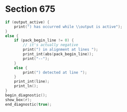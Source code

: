 # Section 675

```c << Finish issuing a diagnostic message for an overfull or underfull vbox >>=
if (output_active) {
    print(") has occurred while \\output is active");
}
else {
    if (pack_begin_line != 0) {
        // it's actually negative
        print(") in alignment at lines ");
        print_int(abs(pack_begin_line));
        print("--");
    }
    else {
        print(") detected at line ");
    }
    print_int(line);
    print_ln();
}
begin_diagnostic();
show_box(r);
end_diagnostic(true);
```
